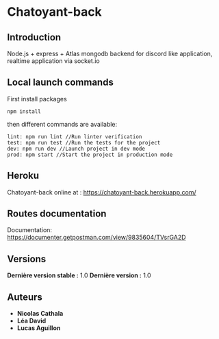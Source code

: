 # Chatoyant-back
## Introduction
Node.js + express + Atlas mongodb backend for discord like application, realtime application via socket.io

## Local launch commands
First install packages
```
npm install
```
then different commands are available:
```
lint: npm run lint //Run linter verification
test: npm run test //Run the tests for the project
dev: npm run dev //Launch project in dev mode
prod: npm start //Start the project in production mode
```
## Heroku
Chatoyant-back online at : https://chatoyant-back.herokuapp.com/

## Routes documentation
Documentation: https://documenter.getpostman.com/view/9835604/TVsrGA2D

## Versions

**Dernière version stable :** 1.0
**Dernière version :** 1.0

## Auteurs

- **Nicolas Cathala**
- **Léa David**
- **Lucas Aguillon**
